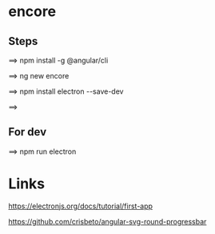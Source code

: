 # encore

## Steps
==> npm install -g @angular/cli

==> ng new encore

==> npm install electron --save-dev

==> 

## For dev
==> npm run electron

# Links

https://electronjs.org/docs/tutorial/first-app

https://github.com/crisbeto/angular-svg-round-progressbar